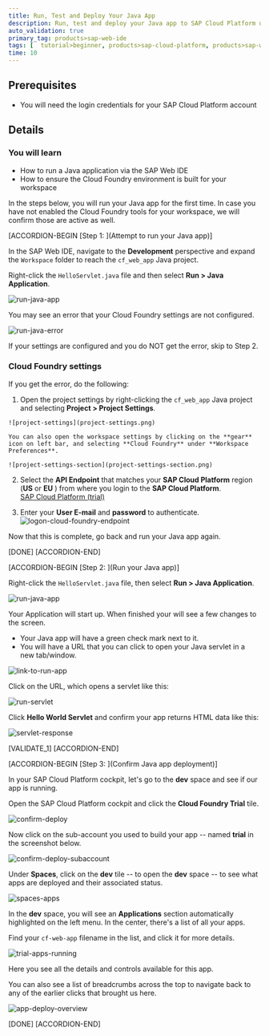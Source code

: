 ```yaml
---
title: Run, Test and Deploy Your Java App
description: Run, test and deploy your Java app to SAP Cloud Platform using SAP Web IDE.
auto_validation: true
primary_tag: products>sap-web-ide
tags: [  tutorial>beginner, products>sap-cloud-platform, products>sap-web-ide ]
time: 10
---
```


## Prerequisites  
 - You will need the login credentials for your SAP Cloud Platform account


## Details
### You will learn  
  - How to run a Java application via the SAP Web IDE
  - How to ensure the Cloud Foundry environment is built for your workspace

In the steps below, you will run your Java app for the first time.  In case you have not enabled the Cloud Foundry tools for your workspace, we will confirm those are active as well.

[ACCORDION-BEGIN [Step 1: ](Attempt to run your Java app)]

In the SAP Web IDE, navigate to the **Development** perspective and expand the `Workspace` folder to reach the `cf_web_app` Java project.

Right-click the `HelloServlet.java` file and then select **Run > Java Application**.

![run-java-app](run-java-app.png)

You may see an error that your Cloud Foundry settings are not configured.

![run-java-error](run-java-error.png)

If your settings are configured and you do NOT get the error, skip to Step 2.

### Cloud Foundry settings

If you get the error, do the following:

  1.  Open the project settings by right-clicking the `cf_web_app` Java project and selecting **Project > Project Settings**.

    ![project-settings](project-settings.png)

    You can also open the workspace settings by clicking on the **gear** icon on left bar, and selecting **Cloud Foundry** under **Workspace Preferences**.

    ![project-settings-section](project-settings-section.png)

  2. Select the **API Endpoint** that matches your **SAP Cloud Platform** region  (**US** or **EU** ) from where you login to the  **SAP Cloud Platform**.  
  [SAP Cloud Platform (trial)](https://account.hanatrial.ondemand.com/cockpit)

  3. Enter your **User E-mail** and **password** to authenticate.  
![logon-cloud-foundry-endpoint](logon-cloud-foundry-endpoint.png)


Now that this is complete, go back and run your Java app again.

[DONE]
[ACCORDION-END]

[ACCORDION-BEGIN [Step 2: ](Run your Java app)]

Right-click the `HelloServlet.java` file, then select **Run > Java Application**.

![run-java-app](run-java-app.png)

Your Application will start up. When finished your will see a few changes to the screen.  

  - Your Java app will have a green check mark next to it.  
  - You will have a URL that you can click to open your Java servlet in a new tab/window.

![link-to-run-app](link-to-run-app.png)

Click on the URL, which opens a servlet like this:

![run-servlet](run-servlet.png)

Click **Hello World Servlet** and confirm your app returns HTML data like this:

![servlet-response](servlet-response.png)

[VALIDATE_1]
[ACCORDION-END]

[ACCORDION-BEGIN [Step 3: ](Confirm Java app deployment)]

In your SAP Cloud Platform cockpit, let's go to the **dev** space and see if our app is running.

Open the SAP Cloud Platform cockpit and click the **Cloud Foundry Trial** tile.

![confirm-deploy](confirm-deploy.png)

Now click on the sub-account you used to build your app -- named **trial** in the screenshot below.

![confirm-deploy-subaccount](confirm-deploy-subaccount.png)

Under **Spaces**, click on the **dev** tile -- to open the **dev** space -- to see what apps are deployed and their associated status.  

![spaces-apps](spaces-apps.png)

In the **dev** space, you will see an **Applications** section automatically highlighted on the left menu.  In the center, there's a list of all your apps.

Find your `cf-web-app` filename in the list, and click it for more details.

![trial-apps-running](trial-apps-running.png)

Here you see all the details and controls available for this app.

You can also see a list of breadcrumbs across the top to navigate back to any of the earlier clicks that brought us here.

![app-deploy-overview](app-deploy-overview.png)

[DONE]
[ACCORDION-END]
